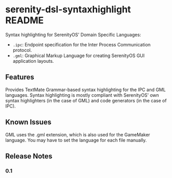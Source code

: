 # serenity-dsl-syntaxhighlight README

Syntax highlighting for SerenityOS' Domain Specific Languages:

* `.ipc`: Endpoint specification for the Inter Process Communication protocol.
* `.gml`: Graphical Markup Language for creating SerenityOS GUI application layouts.

## Features

Provides TextMate Grammar-based syntax highlighting for the IPC and GML languages. Syntax highlighting is mostly compliant with SerenityOS' own syntax highlighters (in the case of GML) and code generators (in the case of IPC).

## Known Issues

GML uses the .gml extension, which is also used for the GameMaker language. You may have to set the language for each file manually.

## Release Notes

### 0.1
